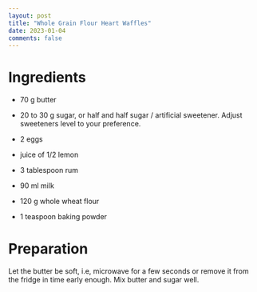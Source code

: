```yaml
---
layout: post
title: "Whole Grain Flour Heart Waffles"
date: 2023-01-04
comments: false
---
```



Ingredients
===

 * 70 g butter
 * 20 to 30 g sugar, or half and half sugar / artificial sweetener. Adjust sweeteners level to your preference. 

 * 2 eggs
 * juice of 1/2 lemon
 * 3 tablespoon rum
 * 90 ml milk
 
 * 120 g whole wheat flour
 * 1 teaspoon baking powder

 Preparation
 ===
 Let the butter be soft, i.e, microwave for a few seconds or remove it from the fridge in time early enough. Mix butter and sugar well. 
